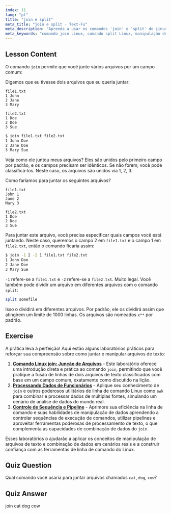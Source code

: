 ```yaml
---
index: 11
lang: "pt"
title: "join e split"
meta_title: "join e split - Text-Fu"
meta_description: "Aprenda a usar os comandos 'join' e 'split' do Linux para manipulação de arquivos. Entenda como combinar arquivos por campos comuns e dividir arquivos grandes de forma eficiente. Obtenha exemplos práticos e dicas."
meta_keywords: "comando join Linux, comando split Linux, manipulação de arquivos, tutorial Linux, linha de comando, Linux para iniciantes, guia Linux"
---
```


## Lesson Content

O comando `join` permite que você junte vários arquivos por um campo comum:

Digamos que eu tivesse dois arquivos que eu queria juntar:

```plaintext
file1.txt
1 John
2 Jane
3 Mary

file2.txt
1 Doe
2 Doe
3 Sue
```

```bash
$ join file1.txt file2.txt
1 John Doe
2 Jane Doe
3 Mary Sue
```

Veja como ele juntou meus arquivos? Eles são unidos pelo primeiro campo por padrão, e os campos precisam ser idênticos. Se não forem, você pode classificá-los. Neste caso, os arquivos são unidos via 1, 2, 3.

Como faríamos para juntar os seguintes arquivos?

```plaintext
file1.txt
John 1
Jane 2
Mary 3

file2.txt
1 Doe
2 Doe
3 Sue
```

Para juntar este arquivo, você precisa especificar quais campos você está juntando. Neste caso, queremos o campo 2 em `file1.txt` e o campo 1 em `file2.txt`, então o comando ficaria assim:

```bash
$ join -1 2 -2 1 file1.txt file2.txt
1 John Doe
2 Jane Doe
3 Mary Sue
```

`-1` refere-se a `file1.txt` e `-2` refere-se a `file2.txt`. Muito legal. Você também pode dividir um arquivo em diferentes arquivos com o comando `split`:

```bash
split somefile
```

Isso o dividirá em diferentes arquivos. Por padrão, ele os dividirá assim que atingirem um limite de 1000 linhas. Os arquivos são nomeados `x**` por padrão.

## Exercise

A prática leva à perfeição! Aqui estão alguns laboratórios práticos para reforçar sua compreensão sobre como juntar e manipular arquivos de texto:

1. **[Comando Linux join: Junção de Arquivos](https://labex.io/pt/labs/linux-linux-join-command-file-joining-219193)** - Este laboratório oferece uma introdução direta e prática ao comando `join`, permitindo que você pratique a fusão de linhas de dois arquivos de texto classificados com base em um campo comum, exatamente como discutido na lição.
2. **[Processando Dados de Funcionários](https://labex.io/pt/labs/linux-processing-employees-data-388132)** - Aplique seu conhecimento de `join` e outros poderosos utilitários de linha de comando Linux como `awk` para combinar e processar dados de múltiplas fontes, simulando um cenário de análise de dados do mundo real.
3. **[Controle de Sequência e Pipeline](https://labex.io/pt/labs/linux-sequence-control-and-pipeline-17994)** - Aprimore sua eficiência na linha de comando e suas habilidades de manipulação de dados aprendendo a controlar sequências de execução de comandos, utilizar pipelines e aproveitar ferramentas poderosas de processamento de texto, o que complementa as capacidades de combinação de dados do `join`.

Esses laboratórios o ajudarão a aplicar os conceitos de manipulação de arquivos de texto e combinação de dados em cenários reais e a construir confiança com as ferramentas de linha de comando do Linux.

## Quiz Question

Qual comando você usaria para juntar arquivos chamados `cat`, `dog`, `cow`?

## Quiz Answer

join cat dog cow
